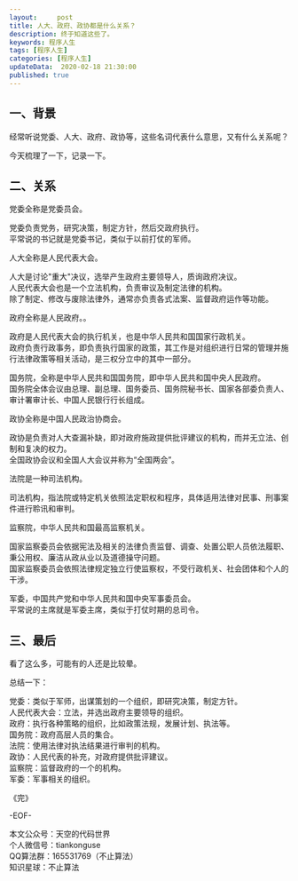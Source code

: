 ```yaml
---   
layout:     post  
title: 人大、政府、政协都是什么关系？  
description: 终于知道这些了。  
keywords: 程序人生  
tags: [程序人生]    
categories: [程序人生]  
updateData:  2020-02-18 21:30:00  
published: true  
---  
```




## 一、背景  


经常听说党委、人大、政府、政协等，这些名词代表什么意思，又有什么关系呢？  


今天梳理了一下，记录一下。  


## 二、关系  


党委全称是党委员会。  


党委负责党务，研究决策，制定方针，然后交政府执行。  
平常说的书记就是党委书记，类似于以前打仗的军师。  


人大全称是人民代表大会。  


人大是讨论"重大"决议，选举产生政府主要领导人，质询政府决议。  
人民代表大会也是一个立法机构，负责审议及制定法律的机构。  
除了制定、修改与废除法律外，通常亦负责各式法案、监督政府运作等功能。  


政府全称是人民政府。。  


政府是人民代表大会的执行机关，也是中华人民共和国国家行政机关。  
政府负责行政事务，即负责执行国家的政策，其工作是对组织进行日常的管理并施行法律政策等相关活动，是三权分立中的其中一部分。  


国务院，全称是中华人民共和国国务院，即中华人民共和国中央人民政府。  
国务院全体会议由总理、副总理、国务委员、国务院秘书长、国家各部委负责人、审计署审计长、中国人民银行行长组成。  




政协全称是中国人民政治协商会。  


政协是负责对人大查漏补缺，即对政府施政提供批评建议的机构，而并无立法、创制和复决的权力。  
全国政协会议和全国人大会议并称为“全国两会”。  




法院是一种司法机构。  


司法机构，指法院或特定机关依照法定职权和程序，具体适用法律对民事、刑事案件进行聆讯和审判。  




监察院，中华人民共和国最高监察机关。  


国家监察委员会依据宪法及相关的法律负责监督、调查、处置公职人员依法履职、秉公用权、廉洁从政从业以及道德操守问题。  
国家监察委员会依照法律规定独立行使监察权，不受行政机关、社会团体和个人的干涉。  


军委，中国共产党和中华人民共和国中央军事委员会。  
平常说的主席就是军委主席，类似于打仗时期的总司令。  


## 三、最后  


看了这么多，可能有的人还是比较晕。  


总结一下：  


党委：类似于军师，出谋策划的一个组织，即研究决策，制定方针。  
人民代表大会：立法，并选出政府主要领导的组织。  
政府：执行各种策略的组织，比如政策法规，发展计划、执法等。  
国务院：政府高层人员的集合。  
法院：使用法律对执法结果进行审判的机构。  
政协：人民代表的补充，对政府提供批评建议。  
监察院：监督政府的一个的机构。  
军委：军事相关的组织。  



《完》  
 

-EOF-  



本文公众号：天空的代码世界  
个人微信号：tiankonguse  
QQ算法群：165531769（不止算法）  
知识星球：不止算法  

